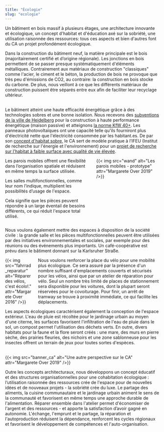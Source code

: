 ```yaml
---
title: "Écologie"
slug: "ecologie"
---
```


<div class="color-block">Un bâtiment en bois massif à plusieurs étages, une architecture innovante et écologique, un concept d'habitat et d'éducation axé sur la sobriété, une utilisation raisonnée des ressources: tous ces aspects et bien d'autres font du CA un projet profondément écologique.</div>
</div>

Dans la construction du bâtiment neuf, la matière principale est le bois (majoritairement certifié et d’origine régionale). Les jonctions en bois permettent de se passer presque systématiquement d'éléments métalliques. Contrairement aux matériaux de construction "classiques" comme l'acier, le ciment et le béton, la production de bois ne provoque que très peu d'émissions de CO2, au contraire: la construction en bois stocke du carbone. De plus, nous veillont à ce que les différents matériaux de construction puissent être séparés entre eux afin de faciliter leur recyclage ultérieur.

<br>Le bâtiment atteint une haute efficacité énergétique grâce à des technologies sobres et une bonne isolation. Nous recevons des <a href="https://www.heidelberg.de/hd,Lde/HD/Leben/Foerderprogramm+Rationelle+Energieverwendung.htmlPassivhausbauweise">subventions de la ville de Heidelberg</a> pour la construction à haute performance énergétique (maison passive) et atteignons <a href="https://www.kfw.de/inlandsfoerderung/Privatpersonen/Neubau/Das-KfW-Effizienzhaus/KfW">la norme KfW 40+</a>. Les panneaux photovoltaïques ont une capacité telle qu'ils fourniront plus d'électricité nette que l'électricité consommée par les habitant.es. De par son <a href="https://www.ifeu.de/gutes-leben-fuer-alle-aber-wie/">concept d'habitat sobre</a>, le CA sert de modèle pratique à l’IFEU (Institut de recherche sur l'énergie et l'environnement) pour un <a href="https://www.ifeu.de/projekt/suprastadt/">projet de recherche sur l'habitat à faible surface avec qualité de vie élevée</a>.</br>


<div class="columns">
    <div class="column">
    Les parois mobiles offrent une flexibilité dans l’organisation spatiale et réduisent en même temps la surface utilisée.
    <p>Les salles multifonctionnelles, comme leur nom l’indique, multiplient les possibilités d’usage de l'espace.</p>
    <p>Cela signifie que les pièces peuvent répondre à un large éventail de besoins différents, ce qui réduit l'espace total utilisé.</p>
    </div>
    <div class="column">
        {{< img src="wand" alt="Les parois mobiles - prototype" attr="Margarete Over 2019" />}}
    </div>
</div>



Nous voulons également mettre des espaces à disposition de la société civile : la grande salle et les pièces multifonctionnelles peuvent être utilisées par des initiatives environnementales et sociales, par exemple pour des réunions ou des événements plus importants. Un café-coopérative est prévu dans le bâtiment donnant sur la Karlsruher Straße.

<div class="columns">
    <div class="column">
    {{< img src="fahrrad_reparatur" alt="Réparer des vélos, c'est écolo!." attr="Margarete Over 2016" />}}
    </div>
    <div class="column">
    Nous voulons renforcer la place du vélo pour une mobilité plus écologique. Ce sera assuré par la présence d'un nombre suffisant d'emplacements couverts et sécurisés pour les vélos, ainsi que par un atelier de réparation pour vélo. Seul un nombre très limité de places de stationnement sera disponible pour les voitures, dont la plupart seront réservées pour le covoiturage. Pour finir, un arrêt de tramway se trouve à proximité immédiate, ce qui facilite les déplacements.
    </div>
</div>

Les aspects écologiques caractérisent également la conception de l'espace extérieur. L'eau de pluie est récoltée pour le jardinage urbain au moyen d'une citerne, les surfaces favorisent l'infiltration de l'eau de pluie dans le sol, un compost permet l'utilisation des déchets verts. En outre, divers habitats pour la faune et la flore seront créés : une mare, des murs en pierre sèche, des prairies fleuries, des nichoirs et une zone sablonneuse pour les insectes offrent un terrain de jeux pour toutes sortes d'espèces.

<br>
{{< img src="banner_ca" alt="Une autre perspective sur le CA" attr="Margarete Over 2019" />}}
</br>

Outre les concepts architecturaux, nous développons un concept éducatif et des structures organisationnelles pour une cohabitation écologique : l’utilisation raisonnée des ressources crée de l'espace pour de nouvelles idées et de nouveaux projets - la sobriété crée du luxe. Le partage des aliments, la cuisine communautaire et le jardinage urbain animent le sens de la communauté et favorisent en même temps une approche durable de l'alimentation. Réparer ensemble dans l'atelier permet d'économiser de l'argent et des ressources - et apporte la satisfaction d’avoir gagné en autonomie. L'échange, l'emprunt et le partage, la réparation et l'autoproduction réduisent la dépendance, renforcent les cycles régionaux et favorisent le développement de compétences et  l'auto-organisation.
